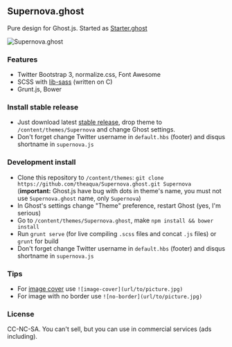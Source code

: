 ##  Supernova.ghost
Pure design for Ghost.js.
Started as [Starter.ghost][3]

![Supernova.ghost][1]

### Features
 - Twitter Bootstrap 3, normalize.css, Font Awesome
 - SCSS with [lib-sass][2] (written on C)
 - Grunt.js, Bower

### Install stable release
 - Just download latest [stable release][5], drop theme to `/content/themes/Supernova` and change Ghost settings.
 - Don't forget change Twitter username in `default.hbs` (footer) and disqus shortname in `supernova.js`

### Development install
 - Clone this repository to `/content/themes`: `git clone https://github.com/theaqua/Supernova.ghost.git Supernova` (**important:** Ghost.js have bug with dots in theme's name, you must not use `Supernova.ghost` name, only `Supernova`)
 - In Ghost's settings change "Theme" preference, restart Ghost (yes, I'm serious)
 - Go to `/content/themes/Supernova.ghost`, make `npm install && bower install`
 - Run `grunt serve` (for live compiling `.scss` files and concat `.js` files) or `grunt` for build
 - Don't forget change Twitter username in `default.hbs` (footer) and disqus shortname in `supernova.js`
 
### Tips
 - For [image cover][4] use `![image-cover](url/to/picture.jpg)`
 - For image with no border use `![no-border](url/to/picture.jpg)`

### License
CC-NC-SA. You can't sell, but you can use in commercial services (ads including).

  [1]: http://gm4.in/i/fgy.png
  [2]: http://libsass.org/
  [3]: https://github.com/theaqua/Starter.ghost
  [4]: http://gm4.in/i/fii.png
  [5]: https://github.com/theaqua/Supernova.ghost/releases